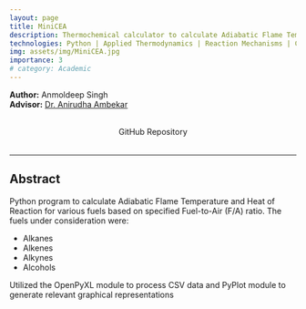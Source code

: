 ```yaml
---
layout: page
title: MiniCEA
description: Thermochemical calculator to calculate Adiabatic Flame Temperature and Heat of Reaction for various fuels
technologies: Python | Applied Thermodynamics | Reaction Mechanisms | Combustion | Graph Plotting
img: assets/img/MiniCEA.jpg
importance: 3
# category: Academic
---
```

**Author:** Anmoldeep Singh  
**Advisor:** [Dr. Anirudha Ambekar](https://iitgoa.ac.in/SMS-faculty-profile/?uid=anirudha&&exp=ME)

<div style="display: flex; justify-content: center; gap: 2rem; align-items: center; margin-bottom: 2rem;">

<a href="https://github.com/anmoldeepsingh04/MiniCEA" target="_blank" style="text-decoration: none; text-align: center;">
    <i class="fab fa-github fa-3x"></i><br>
    <span>GitHub Repository</span>
  </a>
  
</div>

---
## **Abstract**
Python program to calculate Adiabatic Flame Temperature and Heat of Reaction for various fuels  based on specified Fuel-to-Air (F/A) ratio. The fuels under consideration were:
<ul>
    <li>Alkanes</li>
    <li>Alkenes</li>
    <li>Alkynes</li>
    <li>Alcohols</li>
</ul>
Utilized the OpenPyXL module to process CSV data and PyPlot module to generate relevant graphical representations